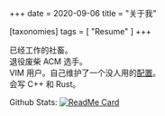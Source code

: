 +++
date = 2020-09-06
title = "关于我"

[taxonomies]
tags = [ "Resume" ]
+++

已经工作的社畜。  
退役废柴 ACM 选手。  
VIM 用户。自己维护了一个没人用的[配置](https://github.com/TwIStOy/dotvim)。  
会写 C++ 和 Rust。  

Github Stats:
[![ReadMe Card](https://github-readme-stats.vercel.app/api?username=TwIStOy&count_private=true&theme=nord)](https://github.com/TwIStOy)


